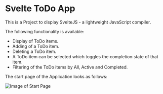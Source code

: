 # Svelte ToDo App

This is a Project to display SvelteJS - a lightweight JavaScript compiler.

The following functionality is available:

- Display of ToDo items.
- Adding of a ToDo item.
- Deleting a ToDo item.
- A ToDo item can be selected which toggles the completion state of that item.
- Filtering of the ToDo items by All, Active and Completed.

The start page of the Application looks as follows:

![Image of Start Page](https://i.imgur.com/A6lVBl1.png)